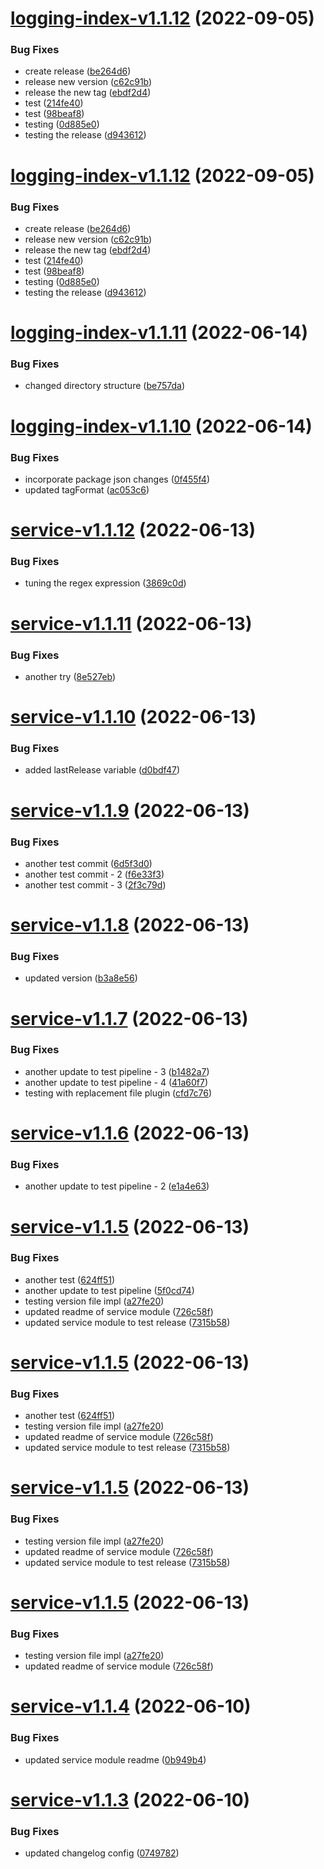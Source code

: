 # [logging-index-v1.1.12](https://github.com/shradha474/semantic-release-monorepo-example/compare/logging-index-1.1.11...logging-index-1.1.12) (2022-09-05)


### Bug Fixes

* create release ([be264d6](https://github.com/shradha474/semantic-release-monorepo-example/commit/be264d603ac8eebd7179a2a728093c047bca8205))
* release new version ([c62c91b](https://github.com/shradha474/semantic-release-monorepo-example/commit/c62c91bf55b45132ee689a95a6ab15c5e6551225))
* release the new tag ([ebdf2d4](https://github.com/shradha474/semantic-release-monorepo-example/commit/ebdf2d47f881063364e78d5ac600306f9fa29e42))
* test ([214fe40](https://github.com/shradha474/semantic-release-monorepo-example/commit/214fe40edd010e453bc371ede9e0a571091f3787))
* test ([98beaf8](https://github.com/shradha474/semantic-release-monorepo-example/commit/98beaf8ae3e375364b3ebd3d9cc964c0c0b25db4))
* testing ([0d885e0](https://github.com/shradha474/semantic-release-monorepo-example/commit/0d885e075bdea63d26986682aff30661784c611f))
* testing the release ([d943612](https://github.com/shradha474/semantic-release-monorepo-example/commit/d943612a4990202392f66fb2d0d3f49b93821364))

# [logging-index-v1.1.12](https://github.com/shradha474/semantic-release-monorepo-example/compare/logging-index-1.1.11...logging-index-1.1.12) (2022-09-05)


### Bug Fixes

* create release ([be264d6](https://github.com/shradha474/semantic-release-monorepo-example/commit/be264d603ac8eebd7179a2a728093c047bca8205))
* release new version ([c62c91b](https://github.com/shradha474/semantic-release-monorepo-example/commit/c62c91bf55b45132ee689a95a6ab15c5e6551225))
* release the new tag ([ebdf2d4](https://github.com/shradha474/semantic-release-monorepo-example/commit/ebdf2d47f881063364e78d5ac600306f9fa29e42))
* test ([214fe40](https://github.com/shradha474/semantic-release-monorepo-example/commit/214fe40edd010e453bc371ede9e0a571091f3787))
* test ([98beaf8](https://github.com/shradha474/semantic-release-monorepo-example/commit/98beaf8ae3e375364b3ebd3d9cc964c0c0b25db4))
* testing ([0d885e0](https://github.com/shradha474/semantic-release-monorepo-example/commit/0d885e075bdea63d26986682aff30661784c611f))
* testing the release ([d943612](https://github.com/shradha474/semantic-release-monorepo-example/commit/d943612a4990202392f66fb2d0d3f49b93821364))

# [logging-index-v1.1.11](https://github.com/usmansharifkhan/semantic-release-monorepo-example/compare/logging-index-1.1.10...logging-index-1.1.11) (2022-06-14)


### Bug Fixes

* changed directory structure ([be757da](https://github.com/usmansharifkhan/semantic-release-monorepo-example/commit/be757dafc420bcc42cc28f7d86133202c2126d3e))

# [logging-index-v1.1.10](https://github.com/usmansharifkhan/semantic-release-monorepo-example/compare/logging-index-1.1.9...logging-index-1.1.10) (2022-06-14)


### Bug Fixes

* incorporate package json changes ([0f455f4](https://github.com/usmansharifkhan/semantic-release-monorepo-example/commit/0f455f4f6bed576948db9bdc26e1efa555b7e8c3))
* updated tagFormat ([ac053c6](https://github.com/usmansharifkhan/semantic-release-monorepo-example/commit/ac053c65e5b385f20fd5d1acdca1dfdb1c1d9d7d))

# [service-v1.1.12](https://github.com/usmansharifkhan/semantic-release-monorepo-example/compare/service-1.1.11...service-1.1.12) (2022-06-13)


### Bug Fixes

* tuning the regex expression ([3869c0d](https://github.com/usmansharifkhan/semantic-release-monorepo-example/commit/3869c0d8d9f8ddbc746982a19a432727912bdaf4))

# [service-v1.1.11](https://github.com/usmansharifkhan/semantic-release-monorepo-example/compare/service-1.1.10...service-1.1.11) (2022-06-13)


### Bug Fixes

* another try ([8e527eb](https://github.com/usmansharifkhan/semantic-release-monorepo-example/commit/8e527eb6a6eb31fe28440ec32781ff553ccbd8d9))

# [service-v1.1.10](https://github.com/usmansharifkhan/semantic-release-monorepo-example/compare/service-1.1.9...service-1.1.10) (2022-06-13)


### Bug Fixes

* added lastRelease variable ([d0bdf47](https://github.com/usmansharifkhan/semantic-release-monorepo-example/commit/d0bdf4730a0846e00c07c2b8bf21ca0cee267767))

# [service-v1.1.9](https://github.com/usmansharifkhan/semantic-release-monorepo-example/compare/service-1.1.8...service-1.1.9) (2022-06-13)


### Bug Fixes

* another test commit ([6d5f3d0](https://github.com/usmansharifkhan/semantic-release-monorepo-example/commit/6d5f3d09f95a8a5510b55e10ff459ff61d5382eb))
* another test commit - 2 ([f6e33f3](https://github.com/usmansharifkhan/semantic-release-monorepo-example/commit/f6e33f3ca6645e44af8e0f4470ae0f88f4113e62))
* another test commit - 3 ([2f3c79d](https://github.com/usmansharifkhan/semantic-release-monorepo-example/commit/2f3c79df684286ccccc77dc34fd333c32013bd56))

# [service-v1.1.8](https://github.com/usmansharifkhan/semantic-release-monorepo-example/compare/service-1.1.7...service-1.1.8) (2022-06-13)


### Bug Fixes

* updated version ([b3a8e56](https://github.com/usmansharifkhan/semantic-release-monorepo-example/commit/b3a8e567a588e610acd131d8522daa58b962eb89))

# [service-v1.1.7](https://github.com/usmansharifkhan/semantic-release-monorepo-example/compare/service-1.1.6...service-1.1.7) (2022-06-13)


### Bug Fixes

* another update to test pipeline - 3 ([b1482a7](https://github.com/usmansharifkhan/semantic-release-monorepo-example/commit/b1482a7608b90c83757cd197ae84fc999e3c55eb))
* another update to test pipeline - 4 ([41a60f7](https://github.com/usmansharifkhan/semantic-release-monorepo-example/commit/41a60f70a9c367e1e0ffa206c30f3fbf34347aa7))
* testing with replacement file plugin ([cfd7c76](https://github.com/usmansharifkhan/semantic-release-monorepo-example/commit/cfd7c76e4acbd3ac596de29c6e4f930afc56ee55))

# [service-v1.1.6](https://github.com/usmansharifkhan/semantic-release-monorepo-example/compare/service-1.1.5...service-1.1.6) (2022-06-13)


### Bug Fixes

* another update to test pipeline - 2 ([e1a4e63](https://github.com/usmansharifkhan/semantic-release-monorepo-example/commit/e1a4e63fa5162a1af7917ef16cd8a95c0074a0e2))

# [service-v1.1.5](https://github.com/usmansharifkhan/semantic-release-monorepo-example/compare/service-1.1.4...service-1.1.5) (2022-06-13)


### Bug Fixes

* another test ([624ff51](https://github.com/usmansharifkhan/semantic-release-monorepo-example/commit/624ff514effa155b31a951839f09bf828b349a96))
* another update to test pipeline ([5f0cd74](https://github.com/usmansharifkhan/semantic-release-monorepo-example/commit/5f0cd747c9fb76723971cc85a67d6f1f058343e3))
* testing version file impl ([a27fe20](https://github.com/usmansharifkhan/semantic-release-monorepo-example/commit/a27fe209aae1bd637492befdfbe347712f8fec56))
* updated readme of service module ([726c58f](https://github.com/usmansharifkhan/semantic-release-monorepo-example/commit/726c58fc1a5c23a949d020a11a7f2e0a6802420d))
* updated service module to test release ([7315b58](https://github.com/usmansharifkhan/semantic-release-monorepo-example/commit/7315b58ba638a4b55a4534e116df24ee2e0d8feb))

# [service-v1.1.5](https://github.com/usmansharifkhan/semantic-release-monorepo-example/compare/service-1.1.4...service-1.1.5) (2022-06-13)


### Bug Fixes

* another test ([624ff51](https://github.com/usmansharifkhan/semantic-release-monorepo-example/commit/624ff514effa155b31a951839f09bf828b349a96))
* testing version file impl ([a27fe20](https://github.com/usmansharifkhan/semantic-release-monorepo-example/commit/a27fe209aae1bd637492befdfbe347712f8fec56))
* updated readme of service module ([726c58f](https://github.com/usmansharifkhan/semantic-release-monorepo-example/commit/726c58fc1a5c23a949d020a11a7f2e0a6802420d))
* updated service module to test release ([7315b58](https://github.com/usmansharifkhan/semantic-release-monorepo-example/commit/7315b58ba638a4b55a4534e116df24ee2e0d8feb))

# [service-v1.1.5](https://github.com/usmansharifkhan/semantic-release-monorepo-example/compare/service-1.1.4...service-1.1.5) (2022-06-13)


### Bug Fixes

* testing version file impl ([a27fe20](https://github.com/usmansharifkhan/semantic-release-monorepo-example/commit/a27fe209aae1bd637492befdfbe347712f8fec56))
* updated readme of service module ([726c58f](https://github.com/usmansharifkhan/semantic-release-monorepo-example/commit/726c58fc1a5c23a949d020a11a7f2e0a6802420d))
* updated service module to test release ([7315b58](https://github.com/usmansharifkhan/semantic-release-monorepo-example/commit/7315b58ba638a4b55a4534e116df24ee2e0d8feb))

# [service-v1.1.5](https://github.com/usmansharifkhan/semantic-release-monorepo-example/compare/service-1.1.4...service-1.1.5) (2022-06-13)


### Bug Fixes

* testing version file impl ([a27fe20](https://github.com/usmansharifkhan/semantic-release-monorepo-example/commit/a27fe209aae1bd637492befdfbe347712f8fec56))
* updated readme of service module ([726c58f](https://github.com/usmansharifkhan/semantic-release-monorepo-example/commit/726c58fc1a5c23a949d020a11a7f2e0a6802420d))

# [service-v1.1.4](https://github.com/usmansharifkhan/semantic-release-monorepo-example/compare/service-1.1.3...service-1.1.4) (2022-06-10)


### Bug Fixes

* updated service module readme ([0b949b4](https://github.com/usmansharifkhan/semantic-release-monorepo-example/commit/0b949b4d2b3ad22240d8cd8830627e8a0014e3a3))

# [service-v1.1.3](https://github.com/usmansharifkhan/semantic-release-monorepo-example/compare/service-1.1.2...service-1.1.3) (2022-06-10)


### Bug Fixes

* updated changelog config ([0749782](https://github.com/usmansharifkhan/semantic-release-monorepo-example/commit/0749782dc1a83eae2d7575cb840300b834d2cd8b))
